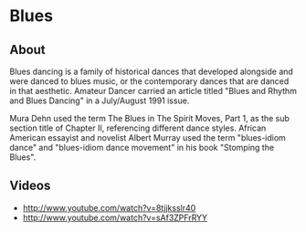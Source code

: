 # Blues

## About
Blues dancing is a family of historical dances that developed alongside and were danced to blues music, or the contemporary dances that are danced in that aesthetic. Amateur Dancer carried an article titled "Blues and Rhythm and Blues Dancing" in a July/August 1991 issue.

Mura Dehn used the term The Blues in The Spirit Moves, Part 1, as the sub section title of Chapter II, referencing different dance styles.  African American essayist and novelist Albert Murray used the term "blues-idiom dance" and "blues-idiom dance movement" in his book "Stomping the Blues".

## Videos
* http://www.youtube.com/watch?v=8tjjksslr40
* http://www.youtube.com/watch?v=sAf3ZPFrRYY
